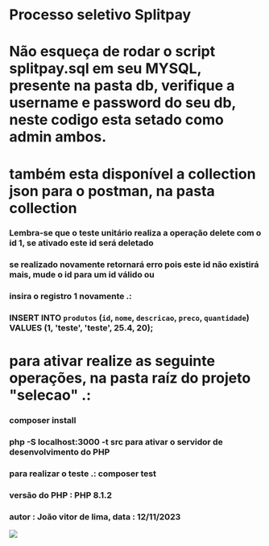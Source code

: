# Processo seletivo Splitpay

# Não esqueça de rodar o script splitpay.sql em seu MYSQL, presente na pasta db, verifique a username e password do seu db, neste codigo esta setado como admin ambos.

# também esta disponível a collection json para o postman, na pasta collection

### Lembra-se que o teste unitário realiza a operação delete com o id 1, se ativado este id será deletado

### se realizado novamente retornará erro pois este id não existirá mais, mude o id para um id válido ou
### insira o registro 1 novamente .:

### INSERT INTO `produtos` (`id`, `nome`, `descricao`, `preco`, `quantidade`) VALUES (1, 'teste', 'teste', 25.4, 20);

# para ativar realize as seguinte operações, na pasta raíz do projeto "selecao" .:

### composer install 

### php -S localhost:3000 -t src para ativar o servidor de desenvolvimento do PHP

### para realizar o teste .: composer test 

### versão do PHP : PHP 8.1.2

### autor : João vitor de lima, data : 12/11/2023
<a href="https://www.linkedin.com/in/jo%C3%A3o-vitor-de-lima-74441b1b1/" target="_blank"><img loading="lazy" src="https://img.shields.io/badge/-LinkedIn-%230077B5?style=for-the-badge&logo=linkedin&logoColor=white" target="_blank"></a>  
